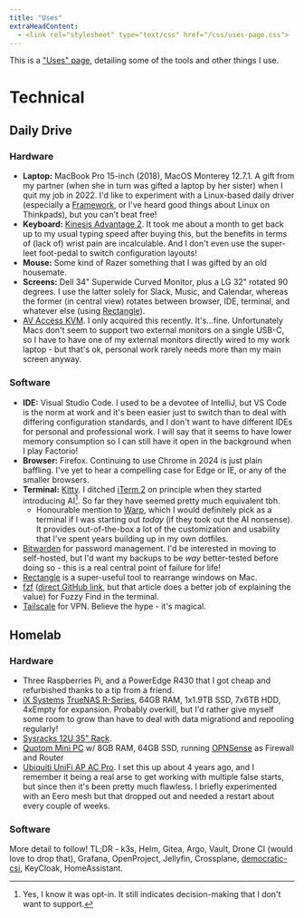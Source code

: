 ```yaml
---
title: "Uses"
extraHeadContent:
  - <link rel="stylesheet" type="text/css" href="/css/uses-page.css">
---
```


This is a ["Uses" page](https://uses.tech/), detailing some of the tools and other things I use.

# Technical

## Daily Drive

### Hardware

* **Laptop:** MacBook Pro 15-inch (2018), MacOS Monterey 12.7.1. A gift from my partner (when she in turn was gifted a laptop by her sister) when I quit my job in 2022. I'd like to experiment with a Linux-based daily driver (especially a [Framework](https://frame.work/), or I've heard good things about Linux on Thinkpads), but you can't beat free!
* **Keyboard:** [Kinesis Advantage 2](https://kinesis-ergo.com/shop/advantage2/). It took me about a month to get back up to my usual typing speed after buying this, but the benefits in terms of (lack of) wrist pain are incalculable. And I don't even use the super-leet foot-pedal to switch configuration layouts!
* **Mouse:** Some kind of Razer something that I was gifted by an old housemate.
* **Screens:** Dell 34" Superwide Curved Monitor, plus a LG 32" rotated 90 degrees. I use the latter solely for Slack, Music, and Calendar, whereas the former (in central view) rotates between browser, IDE, terminal, and whatever else (using [Rectangle](https://rectangleapp.com/)).
* [AV Access KVM](https://www.amazon.com/gp/product/B0CP4PD3SM). I only acquired this recently. It's...fine. Unfortunately Macs don't seem to support two external monitors on a single USB-C, so I have to have one of my external monitors directly wired to my work laptop - but that's ok, personal work rarely needs more than my main screen anyway.

### Software

* **IDE:** Visual Studio Code. I used to be a devotee of IntelliJ, but VS Code is the norm at work and it's been easier just to switch than to deal with differing configuration standards, and I don't want to have different IDEs for personal and professional work. I will say that it seems to have lower memory consumption so I can still have it open in the background when I play Factorio!
* **Browser:** Firefox. Continuing to use Chrome in 2024 is just plain baffling. I've yet to hear a compelling case for Edge or IE, or any of the smaller browsers.
* **Terminal:** [Kitty](https://sw.kovidgoyal.net/kitty/). I ditched [iTerm 2](https://iterm2.com/) on principle when they started introducing AI[^ai-optin]. So far they have seemed pretty much equivalent tbh.
  * Honourable mention to [Warp](https://www.warp.dev/), which I would definitely pick as a terminal if I was starting out _today_ (if they took out the AI nonsense). It provides out-of-the-box a lot of the customization and usability that I've spent years building up in my own dotfiles.
* [Bitwarden](https://vault.bitwarden.com/) for password management. I'd be interested in moving to self-hosted, but I'd want my backups to be _way_ better-tested before doing so - this is a real central point of failure for life!
* [Rectangle](https://rectangleapp.com) is a super-useful tool to rearrange windows on Mac.
* [fzf](https://www.freecodecamp.org/news/fzf-a-command-line-fuzzy-finder-missing-demo-a7de312403ff/) ([direct GitHub link](https://github.com/junegunn/fzf), but that article does a better job of explaining the value) for Fuzzy Find in the terminal.
* [Tailscale](https://tailscale.com/) for VPN. Believe the hype - it's magical.

## Homelab

### Hardware

* Three Raspberries Pi, and a PowerEdge R430 that I got cheap and refurbished thanks to a tip from a friend.
* [iX Systems](https://www.ixsystems.com/) [TrueNAS R-Series](https://www.truenas.com/r-series/), 64GB RAM, 1x1.9TB SSD, 7x6TB HDD, 4xEmpty for expansion. Probably overkill, but I'd rather give myself some room to grow than have to deal with data migrationd and repooling regularly!
* [Sysracks 12U 35" Rack](https://www.amazon.com/gp/product/B09KK678CN).
* [Quotom Mini PC](https://qotom.net/) w/ 8GB RAM, 64GB SSD, running [OPNSense](https://opnsense.org/) as Firewall and Router
* [Ubiquiti UniFi AP AC Pro](https://store.ui.com/us/en/products/uap-ac-pro). I set this up about 4 years ago, and I remember it being a real arse to get working with multiple false starts, but since then it's been pretty much flawless. I briefly experimented with an Eero mesh but that dropped out and needed a restart about every couple of weeks.

### Software

More detail to follow! TL;DR - k3s, Helm, Gitea, Argo, Vault, Drone CI (would love to drop that), Grafana, OpenProject, Jellyfin, Crossplane, [democratic-csi](https://github.com/democratic-csi/democratic-csi), KeyCloak, HomeAssistant.

[^ai-optin]: Yes, I know it was opt-in. It still indicates decision-making that I don't want to support.
